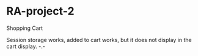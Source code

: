 # RA-project-2
Shopping Cart


Session storage works, added to cart works, but it does not display in the cart display. -.-
